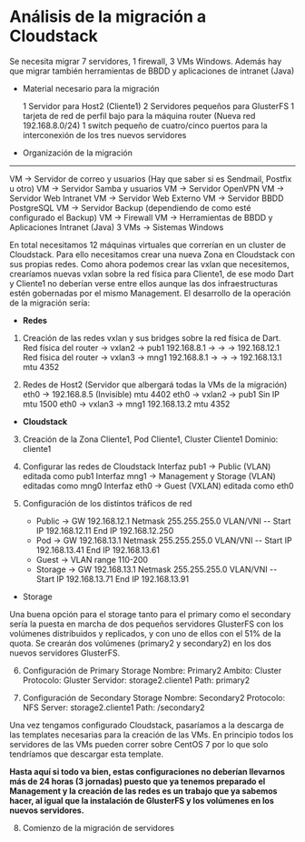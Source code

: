 # Análisis de la migración a Cloudstack

Se necesita migrar 7 servidores, 1 firewall, 3 VMs Windows. 
Además hay que migrar también herramientas de BBDD y aplicaciones de intranet (Java)

* Material necesario para la migración
  
  1 Servidor para Host2 (Cliente1)
  2 Servidores pequeños para GlusterFS
  1 tarjeta de red de perfil bajo para la máquina router (Nueva red 192.168.8.0/24)
  1 switch pequeño de cuatro/cinco puertos para la interconexión de los tres nuevos servidores
  
* Organización de la migración
------------------------------

  VM -> Servidor de correo y usuarios (Hay que saber si es Sendmail, Postfix u otro)
  VM -> Servidor Samba y usuarios
  VM -> Servidor OpenVPN
  VM -> Servidor Web Intranet
  VM -> Servidor Web Externo
  VM -> Servidor BBDD PostgreSQL
  VM -> Servidor Backup (dependiendo de como esté configurado el Backup)
  VM -> Firewall
  VM -> Herramientas de BBDD y Aplicaciones Intranet (Java)
  3 VMs -> Sistemas Windows

En total necesitamos 12 máquinas virtuales que correrían en un cluster de Cloudstack.
Para ello necesitamos crear una nueva Zona en Cloudstack con sus propias redes. Como 
ahora podemos crear las vxlan que necesitemos, crearíamos nuevas vxlan sobre la red física 
para Cliente1, de ese modo Dart y Cliente1 no deberían verse entre ellos aunque las dos infraestructuras 
estén gobernadas por el mismo Management.
El desarrollo de la operación de la migración sería:

* **Redes**

1) Creación de las redes vxlan y sus bridges sobre la red física de Dart.
    Red física del router -> vxlan2 -> pub1
        192.168.8.1  ->  ->    -> 192.168.12.1
    Red física del router -> vxlan3 -> mng1
        192.168.8.1  ->  ->    -> 192.168.13.1 mtu 4352

2) Redes de Host2 (Servidor que albergará todas la VMs de la migración)
    eth0 -> 192.168.8.5 (Invisible) mtu 4402
    eth0 -> vxlan2 -> pub1 Sin IP mtu 1500
    eth0 -> vxlan3 -> mng1 192.168.13.2 mtu 4352
    
* **Cloudstack**  

3) Creación de la Zona Cliente1, Pod Cliente1, Cluster Cliente1
    Dominio: cliente1

4) Configurar las redes de Cloudstack
    Interfaz pub1 -> Public (VLAN) editada como pub1
    Interfaz mng1 -> Management y Storage (VLAN) editadas como mng0
    Interfaz eth0 -> Guest (VXLAN) editada como eth0
    
5) Configuración de los distintos tráficos de red
    * Public -> GW 192.168.12.1 Netmask 255.255.255.0 VLAN/VNI -- Start IP 192.168.12.11 End IP 192.168.12.250
    * Pod -> GW 192.168.13.1 Netmask 255.255.255.0 VLAN/VNI -- Start IP 192.168.13.41 End IP 192.168.13.61
    * Guest -> VLAN range 110-200
    * Storage -> GW 192.168.13.1 Netmask 255.255.255.0 VLAN/VNI -- Start IP 192.168.13.71 End IP 192.168.13.91

* Storage

Una buena opción para el storage tanto para el primary como el secondary sería
la puesta en marcha de dos pequeños servidores GlusterFS con los volúmenes distribuidos y replicados, 
y con uno de ellos con el 51% de la quota.
Se crearán dos volúmenes (primary2 y secondary2) en los dos nuevos servidores GlusterFS.

6) Configuración de Primary Storage
    Nombre: Primary2
    Ambito: Cluster
    Protocolo: Gluster
    Servidor: storage2.cliente1
    Path: primary2
    
7) Configuración de Secondary Storage
    Nombre: Secondary2
    Protocolo: NFS
    Server: storage2.cliente1
    Path: /secondary2

Una vez tengamos configurado Cloudstack, pasaríamos a la descarga de las templates 
necesarias para la creación de las VMs. En principio todos los servidores de 
las VMs pueden correr sobre CentOS 7 por lo que solo tendríamos que descargar esta template.
   
**Hasta aquí si todo va bien, estas configuraciones no deberían llevarnos más de 24 horas (3 jornadas) 
puesto que ya tenemos preparado el Management y la creación de las redes es un trabajo que ya sabemos hacer, 
al igual que la instalación de GlusterFS y los volúmenes en los nuevos servidores.** 

8) Comienzo de la migración de servidores
